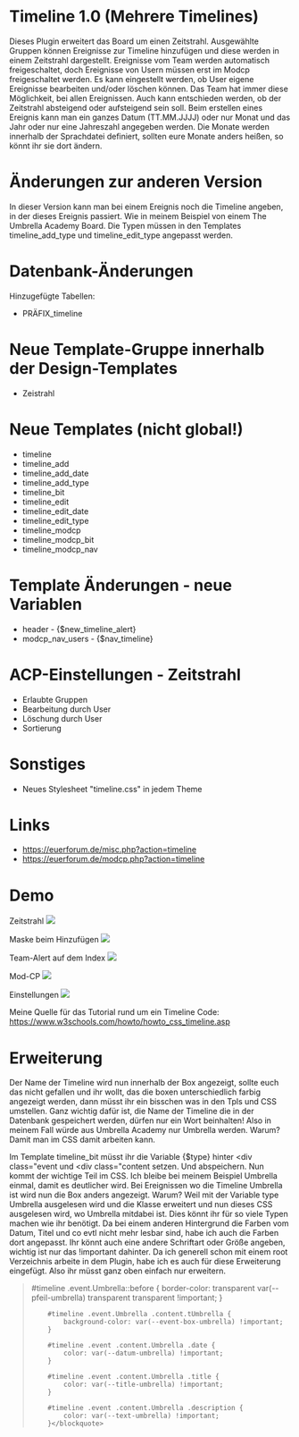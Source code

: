 # Timeline 1.0 (Mehrere Timelines)
Dieses Plugin erweitert das Board um einen Zeitstrahl. Ausgewählte Gruppen können Ereignisse zur Timeline hinzufügen und diese werden in einem Zeitstrahl dargestellt.
Ereignisse vom Team werden automatisch freigeschaltet, doch Ereignisse von Usern müssen erst im Modcp freigeschaltet werden. Es kann eingestellt werden, ob User eigene Ereignisse bearbeiten und/oder löschen können. Das Team hat immer diese Möglichkeit, bei allen Ereignissen.
Auch kann entschieden werden, ob der Zeitstrahl absteigend oder aufsteigend sein soll.
Beim erstellen eines Ereignis kann man ein ganzes Datum (TT.MM.JJJJ) oder nur Monat und das Jahr oder nur eine Jahreszahl angegeben werden.
Die Monate werden innerhalb der Sprachdatei definiert, sollten eure Monate anders heißen, so könnt ihr sie dort ändern. 

# Änderungen zur anderen Version
In dieser Version kann man bei einem Ereignis noch die Timeline angeben, in der dieses Ereignis passiert. Wie in meinem Beispiel von einem The Umbrella Academy Board. 
Die Typen müssen in den Templates timeline_add_type und timeline_edit_type angepasst werden.

# Datenbank-Änderungen
Hinzugefügte Tabellen:
- PRÄFIX_timeline

# Neue Template-Gruppe innerhalb der Design-Templates
- Zeistrahl

# Neue Templates (nicht global!)
- timeline	
- timeline_add	
- timeline_add_date	
- timeline_add_type
- timeline_bit	
- timeline_edit	
- timeline_edit_date
- timeline_edit_type	
- timeline_modcp	
- timeline_modcp_bit	
- timeline_modcp_nav

# Template Änderungen - neue Variablen
- header - {$new_timeline_alert}
- modcp_nav_users - {$nav_timeline}

# ACP-Einstellungen - Zeitstrahl
- Erlaubte Gruppen
- Bearbeitung durch User
- Löschung durch User
- Sortierung

# Sonstiges
- Neues Stylesheet "timeline.css" in jedem Theme

# Links
- https://euerforum.de/misc.php?action=timeline
- https://euerforum.de/modcp.php?action=timeline

# Demo
  Zeitstrahl
  <img src="https://www.bilder-hochladen.net/files/big/m4bn-83-6094.png" />
  
  Maske beim Hinzufügen
  <img src="https://www.bilder-hochladen.net/files/big/m4bn-84-63bd.png" />
  
  Team-Alert auf dem Index
  <img src="https://www.bilder-hochladen.net/files/m4bn-7u-a06d.png" />
  
  Mod-CP
  <img src="https://www.bilder-hochladen.net/files/big/m4bn-7v-9efb.png" />
  
  Einstellungen
  <img src="https://www.bilder-hochladen.net/files/big/m4bn-7w-5558.png" />

Meine Quelle für das Tutorial rund um ein Timeline Code:
https://www.w3schools.com/howto/howto_css_timeline.asp

# Erweiterung
Der Name der Timeline wird nun innerhalb der Box angezeigt, sollte euch das nicht gefallen und ihr wollt, das die boxen unterschiedlich farbig angezeigt werden, dann müsst ihr ein bisschen was in den Tpls und CSS umstellen.
Ganz wichtig dafür ist, die Name der Timeline die in der Datenbank gespeichert werden, dürfen nur ein Wort beinhalten! Also in meinem Fall würde aus Umbrella Academy nur Umbrella werden.
Warum? Damit man im CSS damit arbeiten kann.

Im Template timeline_bit müsst ihr die Variable {$type} hinter <div class="event und <div class="content setzen. Und abspeichern. 
Nun kommt der wichtige Teil im CSS. Ich bleibe bei meinem Beispiel Umbrella einmal, damit es deutlicher wird.
Bei Ereignissen wo die Timeline Umbrella ist wird nun die Box anders angezeigt. Warum? Weil mit der Variable type Umbrella ausgelesen wird und die Klasse erweitert und nun dieses CSS ausgelesen wird, wo Umbrella mitdabei ist.
Dies könnt ihr für so viele Typen machen wie ihr benötigt. Da bei einem anderen Hintergrund die Farben vom Datum, Titel und co evtl nicht mehr lesbar sind, habe ich auch die Farben dort angepasst. Ihr könnt auch eine andere Schriftart oder Größe angeben, wichtig ist nur das !important dahinter.
Da ich generell schon mit einem root Verzeichnis arbeite in dem Plugin, habe ich es auch für diese Erweiterung eingefügt. Also ihr müsst ganz oben einfach nur erweitern.

<blockquote>
        #timeline .event.Umbrella::before {
             border-color: transparent var(--pfeil-umbrella)  transparent transparent !important;     
        }
        
        #timeline .event.Umbrella .content.tUmbrella {
            background-color: var(--event-box-umbrella) !important;    
        }
        
        #timeline .event .content.Umbrella .date {
            color: var(--datum-umbrella) !important;    
        }
                            
        #timeline .event .content.Umbrella .title {
            color: var(--title-umbrella) !important;
        }
                            
        #timeline .event .content.Umbrella .description {
            color: var(--text-umbrella) !important;
        }</blockquote>
